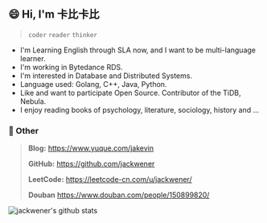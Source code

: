 ## 😄 Hi, I'm 卡比卡比

> `coder` `reader` `thinker` 

- I'm Learning English through SLA now, and I want to be multi-language learner.
- I'm working in Bytedance RDS.
- I'm interested in Database and Distributed Systems.
- Language used: Golang, C++, Java, Python.
- Like and want to participate Open Source. Contributor of the TiDB, Nebula.
- I enjoy reading books of psychology, literature, sociology, history and ...

### 💬 Other

> **Blog:** https://www.yuque.com/jakevin
>
> **GitHub:** https://github.com/jackwener
>
> **LeetCode:** https://leetcode-cn.com/u/jackwener/
>
> **Douban** https://www.douban.com/people/150899820/

![jackwener's github stats](https://github-readme-stats.vercel.app/api?username=jackwener)
